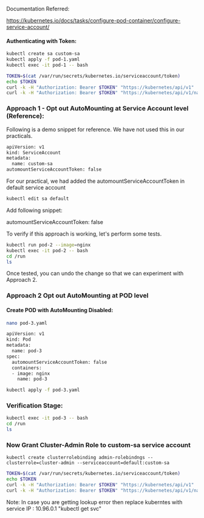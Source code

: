 
Documentation Referred:

https://kubernetes.io/docs/tasks/configure-pod-container/configure-service-account/

#### Authenticating with Token:
```sh
kubectl create sa custom-sa
kubectl apply -f pod-1.yaml
kubectl exec -it pod-1 -- bash
```
```sh
TOKEN=$(cat /var/run/secrets/kubernetes.io/serviceaccount/token)
echo $TOKEN
curl -k -H "Authorization: Bearer $TOKEN" "https://kubernetes/api/v1"
curl -k -H "Authorization: Bearer $TOKEN" "https://kubernetes/api/v1/namespaces"
```

### Approach 1 - Opt out AutoMounting at Service Account level (Reference):

Following is a demo snippet for reference. We have not used this in our practicals.
```sh
apiVersion: v1
kind: ServiceAccount
metadata:
  name: custom-sa
automountServiceAccountToken: false
```

For our practical, we had added the automountServiceAccountToken in default service account
```sh
kubectl edit sa default
```
Add following snippet:

automountServiceAccountToken: false

To verify if this approach is working, let's perform some tests.
```sh
kubectl run pod-2 --image=nginx
kubectl exec -it pod-2 -- bash
cd /run
ls
```
Once tested, you can undo the change so that we can experiment with Approach 2.

### Approach 2 Opt out AutoMounting at POD level

#### Create POD with AutoMounting Disabled:

```sh
nano pod-3.yaml
```
```sh
apiVersion: v1
kind: Pod
metadata:
  name: pod-3
spec:
  automountServiceAccountToken: false
  containers:
  - image: nginx
    name: pod-3
```
```sh
kubectl apply -f pod-3.yaml
```

### Verification Stage:

```sh
kubectl exec -it pod-3 -- bash
cd /run
ls
```



### Now Grant Cluster-Admin Role to custom-sa service account 
```
kubectl create clusterrolebinding admin-rolebindngs --clusterrole=cluster-admin --serviceaccount=default:custom-sa
```


```sh
TOKEN=$(cat /var/run/secrets/kubernetes.io/serviceaccount/token)
echo $TOKEN
curl -k -H "Authorization: Bearer $TOKEN" "https://kubernetes/api/v1"
curl -k -H "Authorization: Bearer $TOKEN" "https://kubernetes/api/v1/namespaces"
```

Note: In case you are getting lookup error then replace kuberntes with service IP : 10.96.0.1 "kubectl  get svc"  

